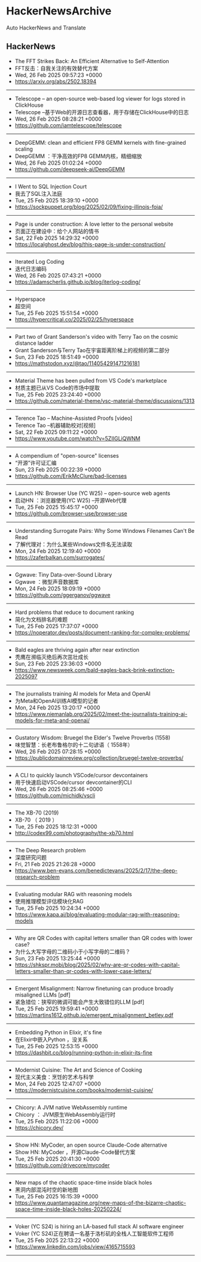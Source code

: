 # HackerNewsArchive
Auto HackerNews and Translate

## HackerNews
* The FFT Strikes Back: An Efficient Alternative to Self-Attention
* FFT反击：自我关注的有效替代方案
* Wed, 26 Feb 2025 09:57:23 +0000
* https://arxiv.org/abs/2502.18394
----
* Telescope – an open-source web-based log viewer for logs stored in ClickHouse
* Telescope –基于Web的开源日志查看器，用于存储在ClickHouse中的日志
* Wed, 26 Feb 2025 08:28:21 +0000
* https://github.com/iamtelescope/telescope
----
* DeepGEMM: clean and efficient FP8 GEMM kernels with fine-grained scaling
* DeepGEMM ：干净高效的FP8 GEMM内核，精细缩放
* Wed, 26 Feb 2025 01:02:24 +0000
* https://github.com/deepseek-ai/DeepGEMM
----
* I Went to SQL Injection Court
* 我去了SQL注入法庭
* Tue, 25 Feb 2025 18:39:10 +0000
* https://sockpuppet.org/blog/2025/02/09/fixing-illinois-foia/
----
* Page is under construction: A love letter to the personal website
* 页面正在建设中：给个人网站的情书
* Sat, 22 Feb 2025 14:29:32 +0000
* https://localghost.dev/blog/this-page-is-under-construction/
----
* Iterated Log Coding
* 迭代日志编码
* Wed, 26 Feb 2025 07:43:21 +0000
* https://adamscherlis.github.io/blog/iterlog-coding/
----
* Hyperspace
* 超空间
* Tue, 25 Feb 2025 15:51:54 +0000
* https://hypercritical.co/2025/02/25/hyperspace
----
* Part two of Grant Sanderson's video with Terry Tao on the cosmic distance ladder
* Grant Sanderson与Terry Tao在宇宙距离阶梯上的视频的第二部分
* Sun, 23 Feb 2025 18:51:49 +0000
* https://mathstodon.xyz/@tao/114054291471216181
----
* Material Theme has been pulled from VS Code's marketplace
* 材质主题已从VS Code的市场中提取
* Tue, 25 Feb 2025 23:24:40 +0000
* https://github.com/material-theme/vsc-material-theme/discussions/1313
----
* Terence Tao – Machine-Assisted Proofs [video]
* Terence Tao –机器辅助校对[视频]
* Sat, 22 Feb 2025 09:11:22 +0000
* https://www.youtube.com/watch?v=5ZIIGLiQWNM
----
* A compendium of "open-source" licenses
* “开源”许可证汇编
* Sun, 23 Feb 2025 00:22:39 +0000
* https://github.com/ErikMcClure/bad-licenses
----
* Launch HN: Browser Use (YC W25) – open-source web agents
* 启动HN ：浏览器使用(YC W25) –开源Web代理
* Tue, 25 Feb 2025 15:45:17 +0000
* https://github.com/browser-use/browser-use
----
* Understanding Surrogate Pairs: Why Some Windows Filenames Can't Be Read
* 了解代理对：为什么某些Windows文件名无法读取
* Mon, 24 Feb 2025 12:19:40 +0000
* https://zaferbalkan.com/surrogates/
----
* Ggwave: Tiny Data-over-Sound Library
* Ggwave ：微型声音数据库
* Mon, 24 Feb 2025 18:09:19 +0000
* https://github.com/ggerganov/ggwave
----
* Hard problems that reduce to document ranking
* 简化为文档排名的难题
* Tue, 25 Feb 2025 17:37:07 +0000
* https://noperator.dev/posts/document-ranking-for-complex-problems/
----
* Bald eagles are thriving again after near extinction
* 秃鹰在濒临灭绝后再次茁壮成长
* Sun, 23 Feb 2025 23:36:03 +0000
* https://www.newsweek.com/bald-eagles-back-brink-extinction-2025097
----
* The journalists training AI models for Meta and OpenAI
* 为Meta和OpenAI训练AI模型的记者
* Mon, 24 Feb 2025 13:20:17 +0000
* https://www.niemanlab.org/2025/02/meet-the-journalists-training-ai-models-for-meta-and-openai/
----
* Gustatory Wisdom: Bruegel the Elder's Twelve Proverbs (1558)
* 味觉智慧：长老布鲁格尔的十二句谚语（ 1558年）
* Wed, 26 Feb 2025 07:28:15 +0000
* https://publicdomainreview.org/collection/bruegel-twelve-proverbs/
----
* A CLI to quickly launch VSCode/cursor devcontainers
* 用于快速启动VSCode/cursor devcontainer的CLI
* Wed, 26 Feb 2025 08:25:46 +0000
* https://github.com/michidk/vscli
----
* The XB-70 (2019)
* XB-70 （ 2019 ）
* Tue, 25 Feb 2025 18:12:31 +0000
* http://codex99.com/photography/the-xb70.html
----
* The Deep Research problem
* 深度研究问题
* Fri, 21 Feb 2025 21:26:28 +0000
* https://www.ben-evans.com/benedictevans/2025/2/17/the-deep-research-problem
----
* Evaluating modular RAG with reasoning models
* 使用推理模型评估模块化RAG
* Tue, 25 Feb 2025 10:24:34 +0000
* https://www.kapa.ai/blog/evaluating-modular-rag-with-reasoning-models
----
* Why are QR Codes with capital letters smaller than QR codes with lower case?
* 为什么大写字母的二维码小于小写字母的二维码？
* Sun, 23 Feb 2025 13:25:44 +0000
* https://shkspr.mobi/blog/2025/02/why-are-qr-codes-with-capital-letters-smaller-than-qr-codes-with-lower-case-letters/
----
* Emergent Misalignment: Narrow finetuning can produce broadly misaligned LLMs [pdf]
* 紧急错位：狭窄的微调可能会产生大致错位的LLM [pdf]
* Tue, 25 Feb 2025 19:59:41 +0000
* https://martins1612.github.io/emergent_misalignment_betley.pdf
----
* Embedding Python in Elixir, it's fine
* 在Elixir中嵌入Python ，没关系
* Tue, 25 Feb 2025 12:53:15 +0000
* https://dashbit.co/blog/running-python-in-elixir-its-fine
----
* Modernist Cuisine: The Art and Science of Cooking
* 现代主义美食：烹饪的艺术与科学
* Mon, 24 Feb 2025 12:47:07 +0000
* https://modernistcuisine.com/books/modernist-cuisine/
----
* Chicory: A JVM native WebAssembly runtime
* Chicory ： JVM原生WebAssembly运行时
* Tue, 25 Feb 2025 11:22:06 +0000
* https://chicory.dev/
----
* Show HN: MyCoder, an open source Claude-Code alternative
* Show HN: MyCoder ，开源Claude-Code替代方案
* Tue, 25 Feb 2025 20:41:30 +0000
* https://github.com/drivecore/mycoder
----
* New maps of the chaotic space-time inside black holes
* 黑洞内部混沌时空的新地图
* Tue, 25 Feb 2025 16:15:39 +0000
* https://www.quantamagazine.org/new-maps-of-the-bizarre-chaotic-space-time-inside-black-holes-20250224/
----
* Voker (YC S24) is hiring an LA-based full stack AI software engineer
* Voker (YC S24)正在聘请一名基于洛杉矶的全栈人工智能软件工程师
* Tue, 25 Feb 2025 22:13:22 +0000
* https://www.linkedin.com/jobs/view/4165715593
----

